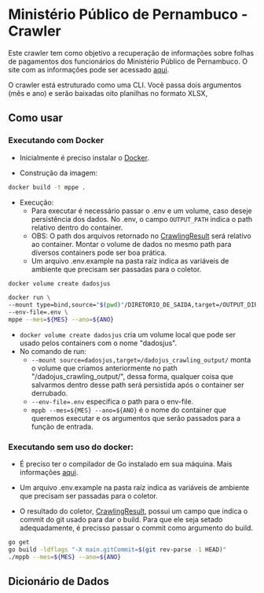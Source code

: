 # Ministério Público de Pernambuco - Crawler

Este crawler tem como objetivo a recuperação de informações sobre folhas de pagamentos dos funcionários do Ministério Público de Pernambuco. O site com as informações pode ser acessado [aqui](https://transparencia.mppe.mp.br/contracheque).

O crawler está estruturado como uma CLI. Você passa dois argumentos (mês e ano) e serão baixadas oito planilhas no formato XLSX, 

## Como usar

### Executando com Docker

- Inicialmente é preciso instalar o [Docker](https://docs.docker.com/install/). 

- Construção da imagem:

```sh
docker build -t mppe .
```

- Execução:
	- Para executar é necessário passar o .env e um volume, caso deseje persistência dos dados. No .env, o campo ```OUTPUT_PATH``` indica o path relativo dentro do container. 
	- OBS: O path dos arquivos retornado no [CrawlingResult](https://github.com/dadosjusbr/storage/blob/master/agency.go) será relativo ao container. Montar o volume de dados no mesmo path para diversos containers pode ser boa prática.
	- Um arquivo .env.example na pasta raíz indica as variáveis de ambiente que precisam ser passadas para o coletor.


```sh
docker volume create dadosjus

docker run \
--mount type=bind,source="$(pwd)"/DIRETORIO_DE_SAIDA,target=/OUTPUT_DIR \
--env-file=.env \
mppe --mes=${MES} --ano=${ANO}
```

- ```docker volume create dadosjus``` cria um volume local que pode ser usado pelos containers com o nome "dadosjus".
- No comando de run:
	- ```--mount source=dadosjus,target=/dadojus_crawling_output/``` monta o volume que criamos anteriormente no path "/dadojus_crawling_output/", dessa forma, qualquer coisa que salvarmos dentro desse path será persistida após  o container ser derrubado.
	- ```--env-file=.env``` especifica o path para o env-file.
	- ```mppb --mes=${MES} --ano=${ANO}``` é o nome do container que queremos executar e os argumentos que serão passados para a função de entrada.

  
### Executando sem uso do docker:

- É preciso ter o compilador de Go instalado em sua máquina. Mais informações [aqui](https://golang.org/dl/).

- Um arquivo .env.example na pasta raíz indica as variáveis de ambiente que precisam ser passadas para o coletor.
- O resultado do coletor, [CrawlingResult](https://github.com/dadosjusbr/storage/blob/master/agency.go), possui um campo que indica o commit do git usado para dar o build. Para que ele seja setado adequadamente, é precisso passar o commit como argumento do build.
 

```sh
go get
go build -ldflags "-X main.gitCommit=$(git rev-parse -1 HEAD)"
./mppb --mes=${MES} --ano=${ANO}
```


## Dicionário de Dados
